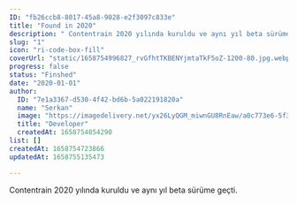 ```yaml
---
ID: "fb26ccb8-8017-45a8-9028-e2f3097c833e"
title: "Found in 2020"
description: " Contentrain 2020 yılında kuruldu ve aynı yıl beta sürüme geçti."
slug: "1"
icon: "ri-code-box-fill"
coverUrl: "static/1658754996827_rvGfhtTKBENYjmtaTkF5oZ-1200-80.jpg.webp"
progress: false
status: "Finshed"
date: "2020-01-01"
author:
  ID: "7e1a3367-d530-4f42-bd6b-5a022191820a"
  name: "Serkan"
  image: "https://imagedelivery.net/yx26LyQGM_miwnGU8RnEaw/a0c773e6-5f3f-42e6-cc17-814a7cca6a00/public"
  title: "Developer"
  createdAt: 1658754854290
list: []
createdAt: 1658754723866
updatedAt: 1658755135473

---
```

Contentrain 2020 yılında kuruldu ve aynı yıl beta sürüme geçti.